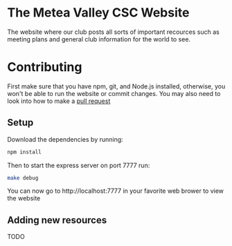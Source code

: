 # The Metea Valley CSC Website

The website where our club posts all sorts of important recources such as meeting plans and general club information for the world to see.

# Contributing

First make sure that you have npm, git, and Node.js installed, otherwise, you won't be able to run the website or commit changes.
You may also need to look into how to make a [pull request](https://docs.github.com/en/pull-requests/collaborating-with-pull-requests/proposing-changes-to-your-work-with-pull-requests/creating-a-pull-request-from-a-fork)

## Setup

Download the dependencies by running:

```bash
npm install
```

Then to start the express server on port 7777 run:

```bash
make debug
```

You can now go to http://localhost:7777 in your favorite web brower to view the website

## Adding new resources

TODO
